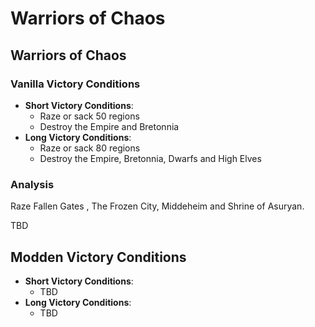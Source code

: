 # Warriors of Chaos

## Warriors of Chaos

### Vanilla Victory Conditions

* **Short Victory Conditions**:
	* Raze or sack 50 regions
	* Destroy the Empire and Bretonnia
* **Long Victory Conditions**:
	* Raze or sack 80 regions
	* Destroy the Empire, Bretonnia, Dwarfs and High Elves

### Analysis

Raze Fallen Gates , The Frozen City, Middeheim and Shrine of Asuryan.

TBD

## Modden Victory Conditions

* **Short Victory Conditions**:
	* TBD
* **Long Victory Conditions**:
	* TBD
